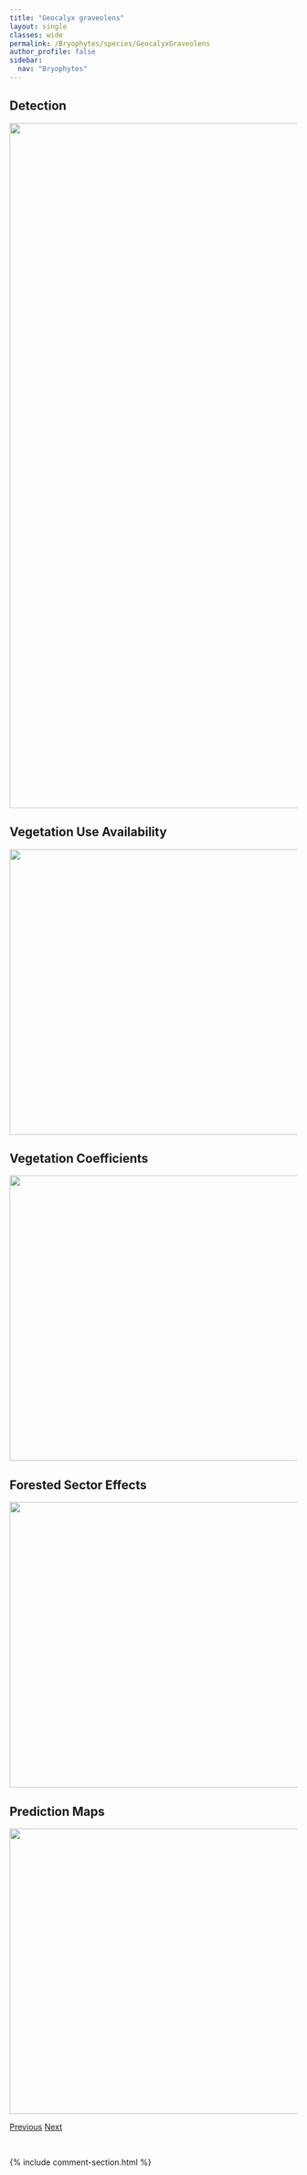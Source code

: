 ```yaml
---
title: "Geocalyx graveolens"
layout: single
classes: wide
permalink: /Bryophytes/species/GeocalyxGraveolens
author_profile: false
sidebar:
  nav: "Bryophytes"
---
```


<h2>Detection</h2>

<a href="https://drive.google.com/uc?export=view&id=1dPefNEYP_7KC25w_sv7NtW_dr4eZOtn4">
<img src="https://drive.google.com/uc?export=view&id=1dPefNEYP_7KC25w_sv7NtW_dr4eZOtn4" height = "1200" width = "800">
</a>


<h2>Vegetation Use Availability</h2>

<a href="https://drive.google.com/uc?export=view&id=14pCyGk09VuaIcmSmISIMtCPyPdfLsemb">
<img src="https://drive.google.com/uc?export=view&id=14pCyGk09VuaIcmSmISIMtCPyPdfLsemb" height = "500" width = "1000">
</a>


<h2>Vegetation Coefficients</h2>

<a href="https://drive.google.com/uc?export=view&id=1lQZiYBAlv317rtqzK-1rSqDigux9wWvF">
<img src="https://drive.google.com/uc?export=view&id=1lQZiYBAlv317rtqzK-1rSqDigux9wWvF" height = "500" width = "1000">
</a>


<h2>Forested Sector Effects</h2>

<a href="https://drive.google.com/uc?export=view&id=1Jpf3w9bMGx5TgzqIMgE8-GehCs_Ba9O6">
<img src="https://drive.google.com/uc?export=view&id=1Jpf3w9bMGx5TgzqIMgE8-GehCs_Ba9O6" height = "500" width = "1000">
</a>


<h2>Prediction Maps</h2>

<a href="https://drive.google.com/uc?export=view&id=1APBTOgwBHbv7rw7_5BcaEE0BTorG8weX">
<img src="https://drive.google.com/uc?export=view&id=1APBTOgwBHbv7rw7_5BcaEE0BTorG8weX" height = "500" width = "1000">
</a>


<a href="/DevelopmentWebsite/Bryophytes/species/DicranumFuscescens" class="pagination--pager" title="Dicranum fuscescens">Previous</a> <a href="/DevelopmentWebsite/Bryophytes/species/LophoziaExcisa" class="pagination--pager" title="Lophozia excisa">Next</a>

<p>&nbsp;</p>

{% include comment-section.html %}
